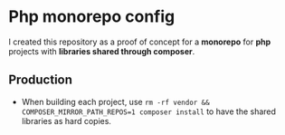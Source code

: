 # Php monorepo config

I created this repository as a proof of concept for a **monorepo** for **php** projects with **libraries shared through composer**.

## Production

* When building each project, use `rm -rf vendor && COMPOSER_MIRROR_PATH_REPOS=1 composer install` to have the shared libraries as hard copies.
